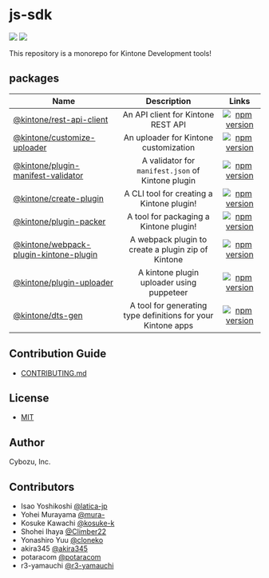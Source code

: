 # js-sdk

[![](https://github.com/kintone/js-sdk/workflows/test/badge.svg)](https://github.com/kintone/js-sdk/actions?workflow=test)
[![](https://github.com/kintone/js-sdk/workflows/lint/badge.svg)](https://github.com/kintone/js-sdk/actions?workflow=lint)

This repository is a monorepo for Kintone Development tools!

## packages

| Name                                                                             |                         Description                          |                                                                             Links                                                                              |
| -------------------------------------------------------------------------------- | :----------------------------------------------------------: | :------------------------------------------------------------------------------------------------------------------------------------------------------------: |
| [@kintone/rest-api-client](packages/rest-api-client)                             |              An API client for Kintone REST API              |               [![npm version](https://badge.fury.io/js/%40kintone%2Frest-api-client.svg)](https://badge.fury.io/js/%40kintone%2Frest-api-client)               |
| [@kintone/customize-uploader](packages/customize-uploader)                       |            An uploader for Kintone customization             |            [![npm version](https://badge.fury.io/js/%40kintone%2Fcustomize-uploader.svg)](https://badge.fury.io/js/%40kintone%2Fcustomize-uploader)            |
| [@kintone/plugin-manifest-validator](packages/plugin-manifest-validator)         |      A validator for `manifest.json` of Kintone plugin       |     [![npm version](https://badge.fury.io/js/%40kintone%2Fplugin-manifest-validator.svg)](https://badge.fury.io/js/%40kintone%2Fplugin-manifest-validator)     |
| [@kintone/create-plugin](packages/create-plugin)                                 |          A CLI tool for creating a Kintone plugin!           |                 [![npm version](https://badge.fury.io/js/%40kintone%2Fcreate-plugin.svg)](https://badge.fury.io/js/%40kintone%2Fcreate-plugin)                 |
| [@kintone/plugin-packer](packages/plugin-packer)                                 |            A tool for packaging a Kintone plugin!            |                 [![npm version](https://badge.fury.io/js/%40kintone%2Fplugin-packer.svg)](https://badge.fury.io/js/%40kintone%2Fplugin-packer)                 |
| [@kintone/webpack-plugin-kintone-plugin](packages/webpack-plugin-kintone-plugin) |      A webpack plugin to create a plugin zip of Kintone      | [![npm version](https://badge.fury.io/js/%40kintone%2Fwebpack-plugin-kintone-plugin.svg)](https://badge.fury.io/js/%40kintone%2Fwebpack-plugin-kintone-plugin) |
| [@kintone/plugin-uploader](packages/plugin-uploader)                             |          A kintone plugin uploader using puppeteer           |               [![npm version](https://badge.fury.io/js/%40kintone%2Fplugin-uploader.svg)](https://badge.fury.io/js/%40kintone%2Fplugin-uploader)               |
| [@kintone/dts-gen](packages/dts-gen)                                             | A tool for generating type definitions for your Kintone apps |                       [![npm version](https://badge.fury.io/js/%40kintone%2Fdts-gen.svg)](https://badge.fury.io/js/%40kintone%2Fdts-gen)                       |

## Contribution Guide

- [CONTRIBUTING.md](CONTRIBUTING.md)

## License

- [MIT](LICENSE)

## Author

Cybozu, Inc.

## Contributors

- Isao Yoshikoshi [@latica-jp](https://github.com/latica-jp)
- Yohei Murayama [@mura-](https://github.com/mura-)
- Kosuke Kawachi [@kosuke-k](https://github.com/kosuke-k)
- Shohei Ihaya [@Climber22](https://github.com/Climber22)
- Yonashiro Yuu [@cloneko](https://github.com/cloneko)
- akira345 [@akira345](https://github.com/akira345)
- potaracom [@potaracom](https://github.com/potaracom)
- r3-yamauchi [@r3-yamauchi](https://github.com/r3-yamauchi)
